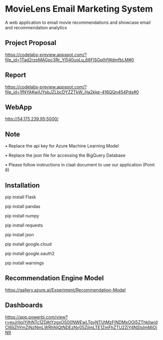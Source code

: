 # MovieLens Email Marketing System
A web application to email movie recommendations and showcase email and recommendation analytics 

## Project Proposal
https://codelabs-preview.appspot.com/?file_id=1Tad2rzpMAGpc3Rr_Yl540uoLu_66FlSGplhfWdmfbLM#0

## Report
https://codelabs-preview.appspot.com/?file_id=1fNYAKwiUYsbJZLbcDYZZTkW_Ha2kke-416QQn454Pds#0

## WebApp
http://54.175.239.95:5000/

## Note

•	Replace the api key for Azure Machine Learning Model

•	Replace the json file for accessing the BigQuery Database

•	Please follow instructions in claat document to use our application (Point 8)

## Installation
pip install Flask

pip install pandas

pip install numpy

pip install requests

pip install json

pip install google.cloud

pip install google.oauth2

pip install warnings

## Recommendation Engine Model

https://gallery.azure.ai/Experiment/Recommendation-Model
 
## Dashboards

https://app.powerbi.com/view?r=eyJrIjoiYjlhNTc1ZDAtYzgxOS00NWEwLTgyNTUtMzFlNDMxOGI5ZThkIiwidCI6IjZhYmZjNzNmLWRhNjQtNDEzNy05ZjlmLTE1ZmFhZTU2ZjY4NSIsImMiOjN9


